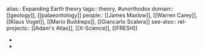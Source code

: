 alias:: Expanding Earth theory
tags:: theory, #unorthodox
domain:: [[geology]], [[palaeontology]]
people:: [[James Maxlow]], [[Warren Carey]], [[Klaus Vogel]], [[Mario Buildreps]], [[Giancarlo Scalera]]
see-also::
rel-projects:: [[Adam's Atlas]], [[X-Science]], [[FRESH]]


-
-
